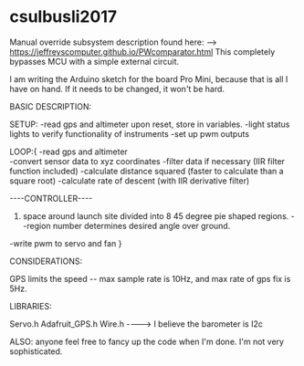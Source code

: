 # csulbusli2017

Manual override subsystem description found here: --> https://jeffreyscomputer.github.io/PWcomparator.html
This completely bypasses MCU with a simple external circuit.

I am writing the Arduino sketch for the board Pro Mini,  because that is all I have on hand. If it needs to be changed, it won't be hard.

BASIC DESCRIPTION:

SETUP:
-read gps and altimeter upon reset, store in variables.
-light status lights to verify functionality of instruments
-set up pwm outputs

LOOP:{
-read gps and altimeter    
-convert sensor data to xyz coordinates
-filter data if necessary (IIR filter function included)
-calculate distance squared (faster to calculate than a square root)
-calculate rate of descent (with IIR derivative filter)

----CONTROLLER----

1. space around launch site divided into 8 45 degree pie shaped regions.
	--region number determines desired angle over ground.      


-write pwm to servo and fan
}

CONSIDERATIONS:

GPS limits the speed -- max sample rate is 10Hz, and max rate of gps fix is 5Hz.


LIBRARIES:

Servo.h
Adafruit_GPS.h
Wire.h     ----> I believe the barometer is I2c


ALSO:
anyone feel free to fancy up the code when I'm done. I'm not very sophisticated.
